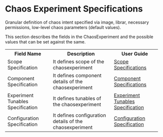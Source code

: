 # Chaos Experiment Specifications

Granular definition of chaos intent specified via image, librar, necessary permissions, low-level chaos parameters (default values).

This section describes the fields in the ChaosExperiment and the possible values that can be set against the same.

<table>
  <tr>
    <th> Field Name </th>
    <th> Description </th>
    <th> User Guide </th>
  </tr>
  <tr>
    <td> Scope Specification </td>
    <td> It defines scope of the chaosexperiment </td>
    <td> <a href="/litmus/experiments/concepts/chaos-resources/chaos-experiment/scope-specification">Scope Specifications</a> </td>
  </tr>
  <tr>
    <td> Component Specification </td>
    <td> It defines component details of the chaosexperiment </td>
    <td> <a href="/litmus/experiments/concepts/chaos-resources/chaos-experiment/component-specification">Component Specifications</a> </td>
  </tr>
  <tr>
    <td> Experiment Tunables Specification </td>
    <td> It defines tunables of the chaosexperiment </td>
    <td> <a href="/litmus/experiments/concepts/chaos-resources/chaos-experiment/experiment-tunable-specification">Experiment Tunables Specification</a> </td>
  </tr>
  <tr>
    <td> Configuration Specification </td>
    <td> It defines configuration details of the chaosexperiment </td>
    <td> <a href="/litmus/experiments/concepts/chaos-resources/chaos-experiment/configuration-specification">Configuration Specification</a> </td>
  </tr>
</table>
